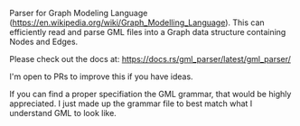 Parser for Graph Modeling Language (https://en.wikipedia.org/wiki/Graph_Modelling_Language). This can efficiently read and parse GML files into a Graph data structure containing Nodes and Edges. 

Please check out the docs at: https://docs.rs/gml_parser/latest/gml_parser/


I'm open to PRs to improve this if you have ideas. 

If you can find a proper specifiation the GML grammar, that would be highly appreciated. I just made up the grammar file to best match what I understand GML to look like.
